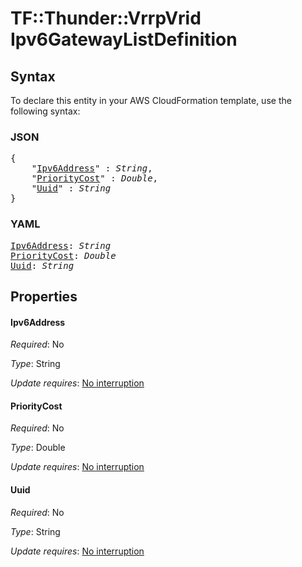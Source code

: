 # TF::Thunder::VrrpVrid Ipv6GatewayListDefinition

## Syntax

To declare this entity in your AWS CloudFormation template, use the following syntax:

### JSON

<pre>
{
    "<a href="#ipv6address" title="Ipv6Address">Ipv6Address</a>" : <i>String</i>,
    "<a href="#prioritycost" title="PriorityCost">PriorityCost</a>" : <i>Double</i>,
    "<a href="#uuid" title="Uuid">Uuid</a>" : <i>String</i>
}
</pre>

### YAML

<pre>
<a href="#ipv6address" title="Ipv6Address">Ipv6Address</a>: <i>String</i>
<a href="#prioritycost" title="PriorityCost">PriorityCost</a>: <i>Double</i>
<a href="#uuid" title="Uuid">Uuid</a>: <i>String</i>
</pre>

## Properties

#### Ipv6Address

_Required_: No

_Type_: String

_Update requires_: [No interruption](https://docs.aws.amazon.com/AWSCloudFormation/latest/UserGuide/using-cfn-updating-stacks-update-behaviors.html#update-no-interrupt)

#### PriorityCost

_Required_: No

_Type_: Double

_Update requires_: [No interruption](https://docs.aws.amazon.com/AWSCloudFormation/latest/UserGuide/using-cfn-updating-stacks-update-behaviors.html#update-no-interrupt)

#### Uuid

_Required_: No

_Type_: String

_Update requires_: [No interruption](https://docs.aws.amazon.com/AWSCloudFormation/latest/UserGuide/using-cfn-updating-stacks-update-behaviors.html#update-no-interrupt)

